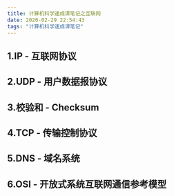 ```yaml
---
title: 计算机科学速成课笔记之互联网
date: 2020-02-29 22:54:43
tags: "计算机科学速成课笔记"
---
```


## 1.IP - 互联网协议

## 2.UDP - 用户数据报协议
<!--more-->

## 3.校验和 - Checksum

## 4.TCP - 传输控制协议

## 5.DNS - 域名系统

## 6.OSI - 开放式系统互联网通信参考模型